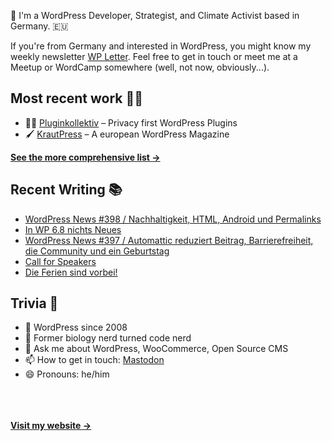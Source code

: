 👋 I'm a WordPress Developer, Strategist, and Climate Activist based in Germany. 🇪🇺

If you're from Germany and interested in WordPress, you might know my weekly newsletter [WP Letter](https://wpletter.de/). Feel free to get in touch or meet me at a Meetup or WordCamp somewhere (well, not now, obviously...).


## Most recent work 👷‍♂️

- 👨‍💻 [Pluginkollektiv](https://github.com/pluginkollektiv) – Privacy first WordPress Plugins
- 🖌️ [KrautPress](https://kraut.press) – A european WordPress Magazine

**[See the more comprehensive list &rarr;](https://simonkraft.com/what-i-do)**


## Recent Writing 📚

<!-- BLOG-POST-LIST:START -->
- [WordPress News #398 / Nachhaltigkeit, HTML, Android und Permalinks](https://feed.kraut.press/link/14399/16943237/398)
- [In WP 6.8 nichts Neues](https://www.wppodcast.de/podcast/in-wp-6-8-nichts-neues/)
- [WordPress News #397 / Automattic reduziert Beitrag, Barrierefreiheit, die Community und ein Geburtstag](https://feed.kraut.press/link/14399/16938886/397)
- [Call for Speakers](https://feed.kraut.press/link/23937/16936973/call-for-speakers)
- [Die Ferien sind vorbei!](https://www.wppodcast.de/podcast/die-ferien-sind-vorbei/)
<!-- BLOG-POST-LIST:END -->


## Trivia 🤪

- 👴 WordPress since 2008
- 🌱 Former biology nerd turned code nerd
- 💬 Ask me about WordPress, WooCommerce, Open Source CMS
- 📫 How to get in touch: [Mastodon](https://dewp.space/@simon)
- 😄 Pronouns: he/him

<br/><br/><br/>
**[Visit my website &rarr;](https://simonkraft.com/hi)**
